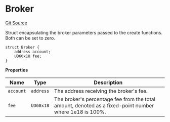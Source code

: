 # Broker

[Git Source](https://github.com/sablier-labs/v2-core/blob/e080f20eafef0fc18049bcc77f1694db043860f1/src/types/DataTypes.sol)

Struct encapsulating the broker parameters passed to the create functions. Both can be set to zero.

```solidity
struct Broker {
    address account;
    UD60x18 fee;
}
```

**Properties**

| Name      | Type      | Description                                                                                            |
| --------- | --------- | ------------------------------------------------------------------------------------------------------ |
| `account` | `address` | The address receiving the broker's fee.                                                                |
| `fee`     | `UD60x18` | The broker's percentage fee from the total amount, denoted as a fixed-point number where 1e18 is 100%. |
